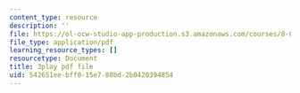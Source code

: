 ```yaml
---
content_type: resource
description: ''
file: https://ol-ocw-studio-app-production.s3.amazonaws.com/courses/8-01sc-classical-mechanics-fall-2016/542651eebff015e780bd2b0420394854_CcJoqITNvh0.pdf
file_type: application/pdf
learning_resource_types: []
resourcetype: Document
title: 3play pdf file
uid: 542651ee-bff0-15e7-80bd-2b0420394854
---
```

